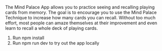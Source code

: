The Mind Palace App allows you to practice seeing and recalling playing cards from memory. The goal is to encourage you to use the Mind Palace Technique to increase how many cards you can recall. Without too much effort, most people can amaze themselves at their improvement and even learn to recall a whole deck of playing cards.

1. Run npm install
2. Run npm run dev to try out the app locally 
